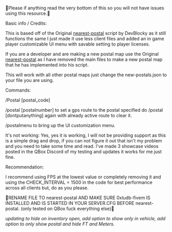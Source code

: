 🚨Please if anything read the very bottom of this so you will not have issues using this resource.🚨

Basic info / Credits:

This is based off of the Original [nearest-postal](https://github.com/DevBlocky/nearest-postal) script by DevBlocky as it still functions the same I just made it use less client files and added an in game player customizable UI menu with savable setting to player licenses. 

If you are a developer and are making a new postal map use the Original [nearest-postal](https://github.com/DevBlocky/nearest-postal) as I have removed the main files to make a new postal map that he has implemented into his script. 

This will work with all other postal maps just change the new-postals.json to your file you are using.

Commands:

/Postal [postal_code]

/postal [postalnumber] to set a gps route to the postal specified do /postal [dontputanything] again with already active route to clear it.

/postalmenu to bring up the UI customization menu.

It's not working:
Yes, yes it is working, I will not be providing support as this is a simple drag and drop, if you can not figure it out that isn't my problem and you need to take some time and read.
I've made 3 showcase videos posted in the QBox Discord of my testing and updates it works for me just fine.

Recommendation:

I recommend using FPS at the lowest value or completely removing it and using the CHECK_INTERVAL = 1500 in the code for best performance across all clients but, do as you please.

🚨RENAME FILE TO nearest-postal AND MAKE SURE 0xludb-fivem IS INSTALLED AND IS STARTED IN YOUR SERVER.CFG BEFORE nearest-postal. (only tested on QBox fuck everything else)🚨


*updating to hide on inventory open, add option to show only in vehicle, add option to only show postal and hide FT and Meters.*
